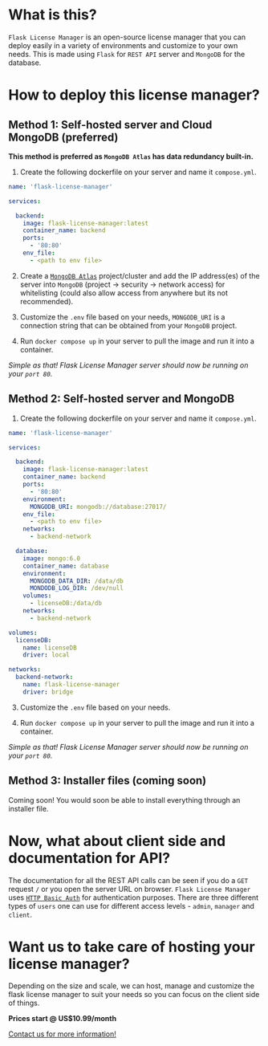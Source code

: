 # What is this?

`Flask License Manager` is an open-source license manager that you can deploy easily in a variety of environments and customize to your own needs. This is made using `Flask` for `REST API` server and `MongoDB` for the database.



# How to deploy this license manager?

## Method 1: Self-hosted server and Cloud MongoDB (preferred)

**This method is preferred as `MongoDB Atlas` has data redundancy built-in.**

1. Create the following dockerfile on your server and name it `compose.yml`.

```yml
name: 'flask-license-manager'

services:

  backend:
    image: flask-license-manager:latest
    container_name: backend
    ports:
      - '80:80'
    env_file:
      - <path to env file>
```

2. Create a [`MongoDB Atlas`](https://www.mongodb.com/pricing) project/cluster and add the IP address(es) of the server into `MongoDB` (project -> security -> network access) for whitelisting (could also allow access from anywhere but its not recommended).

3. Customize the `.env` file based on your needs, `MONGODB_URI` is a connection string that can be obtained from your `MongoDB` project.

4. Run `docker compose up` in your server to pull the image and run it into a container.

*Simple as that! Flask License Manager server should now be running on your `port 80`.*


## Method 2: Self-hosted server and MongoDB

1. Create the following dockerfile on your server and name it `compose.yml`.

```yml
name: 'flask-license-manager'

services:

  backend:
    image: flask-license-manager:latest
    container_name: backend
    ports:
      - '80:80'
    environment:
      MONGODB_URI: mongodb://database:27017/
    env_file:
      - <path to env file>
    networks:
      - backend-network

  database:
    image: mongo:6.0
    container_name: database
    environment:
      MONGODB_DATA_DIR: /data/db
      MONDODB_LOG_DIR: /dev/null
    volumes:
      - licenseDB:/data/db
    networks:
      - backend-network

volumes:
  licenseDB:
    name: licenseDB
    driver: local

networks:
  backend-network:
    name: flask-license-manager
    driver: bridge
```

3. Customize the `.env` file based on your needs.

4. Run `docker compose up` in your server to pull the image and run it into a container.

*Simple as that! Flask License Manager server should now be running on your `port 80`.*


## Method 3: Installer files (coming soon)

Coming soon! You would soon be able to install everything through an installer file.



# Now, what about client side and documentation for API?

The documentation for all the REST API calls can be seen if you do a `GET` request `/` or you open the server URL on browser. `Flask License Manager` uses [`HTTP Basic Auth`](https://datatracker.ietf.org/doc/html/rfc7617) for authentication purposes. There are three different types of `users` one can use for different access levels - `admin`, `manager` and `client`.



# Want us to take care of hosting your license manager?

Depending on the size and scale, we can host, manage and customize the flask license manager to suit your needs so you can focus on the client side of things.

**Prices start @ US$10.99/month**

[Contact us for more information!](mailto:hello@yashj.ca)